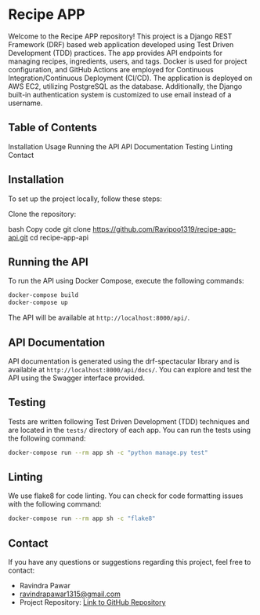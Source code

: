 # Recipe APP
Welcome to the Recipe APP repository! This project is a Django REST Framework (DRF) based web application developed using Test Driven Development (TDD) practices. The app provides API endpoints for managing recipes, ingredients, users, and tags. Docker is used for project configuration, and GitHub Actions are employed for Continuous Integration/Continuous Deployment (CI/CD). The application is deployed on AWS EC2, utilizing PostgreSQL as the database. Additionally, the Django built-in authentication system is customized to use email instead of a username.

## Table of Contents
Installation
Usage
Running the API
API Documentation
Testing
Linting
Contact

## Installation
To set up the project locally, follow these steps:

Clone the repository:

bash
Copy code
git clone https://github.com/Ravipoo1319/recipe-app-api.git
cd recipe-app-api

## Running the API

To run the API using Docker Compose, execute the following commands:

```bash
docker-compose build
docker-compose up
```

The API will be available at `http://localhost:8000/api/`.

## API Documentation

API documentation is generated using the drf-spectacular library and is available at `http://localhost:8000/api/docs/`. You can explore and test the API using the Swagger interface provided.

## Testing

Tests are written following Test Driven Development (TDD) techniques and are located in the `tests/` directory of each app. You can run the tests using the following command:

```bash
docker-compose run --rm app sh -c "python manage.py test"
```

## Linting

We use flake8 for code linting. You can check for code formatting issues with the following command:

```bash
docker-compose run --rm app sh -c "flake8"
```

## Contact

If you have any questions or suggestions regarding this project, feel free to contact:

- Ravindra Pawar
- ravindrapawar1315@gmail.com
- Project Repository: [Link to GitHub Repository](https://github.com/Ravipoo1319/recipe-app-api.git)
